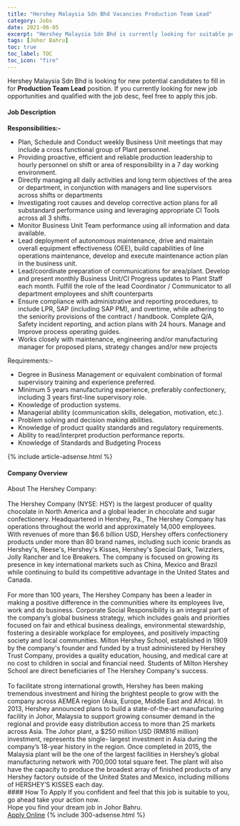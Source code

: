 ```yaml
---
title: "Hershey Malaysia Sdn Bhd Vacancies Production Team Lead" 
category: Jobs 
date: 2021-06-05 
excerpt: "Hershey Malaysia Sdn Bhd is currently looking for suitable person to fill in the Production Team Lead which based in Johor Bahru" 
tags: [Johor Bahru] 
toc: true 
toc_label: TOC 
toc_icon: "fire" 
--- 
```


<p>Hershey Malaysia Sdn Bhd is looking for new potential candidates to fill in for <b>Production Team Lead</b> position. If you currently looking for new job opportunities and qualified with the job desc, feel free to apply this job.
</p><div><div><h4>Job Description</h4></div><div><div><span><div><p><strong>Responsibilities:-</strong></p><ul><li><span>Plan, Schedule and Conduct weekly Business Unit meetings that may include a cross functional group of Plant personnel.</span></li><li><span>Providing proactive, efficient and reliable production leadership to hourly personnel on shift or area of responsibility in a 7 day working environment.</span></li><li><span>Directly managing all daily activities and long term objectives of the area or department, in conjunction with managers and line supervisors across shifts or departments</span></li><li><span>Investigating root causes and develop corrective action plans for all substandard performance using and leveraging appropriate CI Tools across all 3 shifts.</span></li><li><span>Monitor Business Unit Team performance using all information and data available.&#160;</span></li><li><span>Lead deployment of autonomous maintenance, drive and maintain overall equipment effectiveness (OEE), build capabilities of line operations maintenance, develop and execute maintenance action plan in the business unit.</span></li><li><span>Lead/coordinate preparation of communications for area/plant. Develop and present monthly Business Unit/CI Progress updates to Plant Staff each month. Fulfill the role of the lead Coordinator / Communicator to all department employees and shift counterparts</span></li><li><span>Ensure compliance with administrative and reporting procedures, to include LPR, SAP (including SAP PM), and overtime, while adhering to the seniority provisions of the contract / handbook. Complete Q/A, Safety incident reporting, and action plans with 24 hours.&#160;Manage and Improve process operating guides.</span></li><li><span>Works closely with maintenance, engineering and/or manufacturing manager for proposed plans, strategy changes and/or new projects</span></li></ul><p><span>Requirements:-</span></p><ul><li><span>Degree in Business Management or equivalent combination of formal supervisory training and experience preferred.</span></li><li><span>Minimum 5 years manufacturing experience, preferably confectionery, including 3 years first-line supervisory role.</span></li><li><span>Knowledge of production systems.</span></li><li><span>Managerial ability (communication skills, delegation, motivation, etc.).</span></li><li><span>Problem solving and decision making abilities.</span></li><li><span>Knowledge of product quality standards and regulatory requirements.</span></li><li><span>Ability to read/interpret production performance reports.</span></li><li><span>Knowledge of Standards and Budgeting Process</span></li></ul></div></span></div></div></div> 
{% include article-adsense.html %} 
<div><div><h4>Company Overview</h4></div><div><div><span><div><div>About The Hershey Company:<br>
<br>
The Hershey Company (NYSE: HSY) is the largest producer of quality chocolate in North America and a global leader in chocolate and sugar confectionery. Headquartered in Hershey, Pa., The Hershey Company has operations throughout the world and approximately 14,000 employees.<br>
With revenues of more than $6.6 billion USD, Hershey offers confectionery products under more than 80 brand names, including such iconic brands as Hershey's, Reese's, Hershey's Kisses, Hershey's Special Dark, Twizzlers, Jolly Rancher and Ice Breakers. The company is focused on growing its presence in key international markets such as China, Mexico and Brazil while continuing to build its competitive advantage in the United States and Canada.<br>
&#160;</div>
<div>For more than 100 years, The Hershey Company has been a leader in making a positive difference in the communities where its employees live, work and do business. Corporate Social Responsibility is an integral part of the company&#8217;s global business strategy, which includes goals and priorities focused on fair and ethical business dealings, environmental stewardship, fostering a desirable workplace for employees, and positively impacting society and local communities. Milton Hershey School, established in 1909 by the company's founder and funded by a trust administered by Hershey Trust Company, provides a quality education, housing, and medical care at no cost to children in social and financial need. Students of Milton Hershey School are direct beneficiaries of The Hershey Company's success.<br>
<br>
To facilitate strong international growth, Hershey has been making tremendous investment and hiring the brightest people to grow with the company across AEMEA region (Asia, Europe, Middle East and Africa). In 2013, Hershey announced plans to build a state-of-the-art manufacturing facility in Johor, Malaysia to support growing consumer demand in the regional and provide easy distribution access to more than 25 markets across Asia. The Johor plant, a $250 million USD (RM816 million) investment, represents the single- largest investment in Asia during the company&#8217;s 18-year history in the region. Once completed in 2015, the Malaysia plant will be the one of the largest facilities in Hershey&#8217;s global manufacturing network with 700,000 total square feet. The plant will also have the capacity to produce the broadest array of finished products of any Hershey factory outside of the United States and Mexico, including millions of HERSHEY&#8217;S KISSES each day.</div></div></span></div></div></div> 
#### How To Apply 
If you confident and feel that this job is suitable to you, go ahead take your action now. <br/> 
Hope you find your dream job in Johor Bahru. <br/> 
<a href="https://www.jobstreet.com.my/en/job/production-team-lead-4582727?jobId=jobstreet-my-job-4582727&" class="btn btn--info" target="_blank" rel="nofollow noopenner">Apply Online</a> 
{% include 300-adsense.html %} 